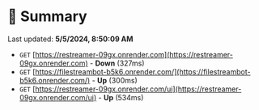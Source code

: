 # 📖 Summary
Last updated: **5/5/2024, 8:50:09 AM**

- `GET` [https://restreamer-09gx.onrender.com](https://restreamer-09gx.onrender.com) - **Down** (327ms)
- `GET` [https://filestreambot-b5k6.onrender.com/](https://filestreambot-b5k6.onrender.com/) - **Up** (300ms)
- `GET` [https://restreamer-09gx.onrender.com/ui](https://restreamer-09gx.onrender.com/ui) - **Up** (534ms)
